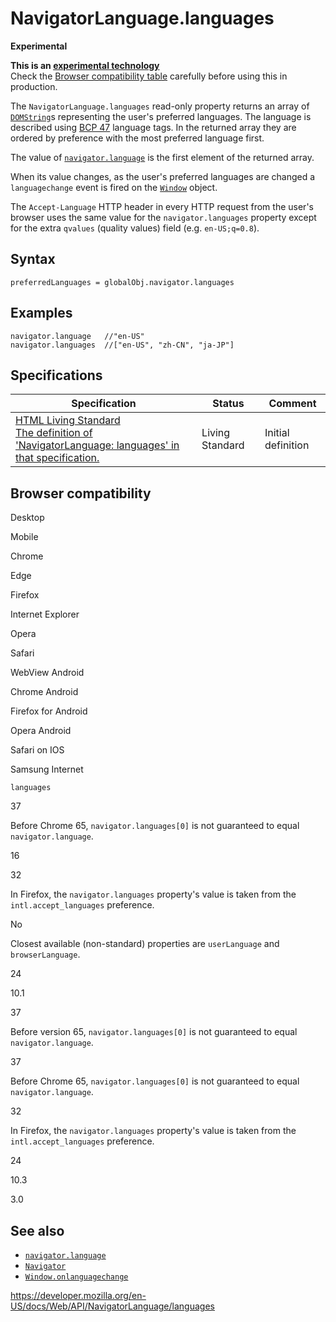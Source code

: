 # NavigatorLanguage.languages

**Experimental**

**This is an [experimental technology](https://developer.mozilla.org/en-US/docs/MDN/Guidelines/Conventions_definitions#experimental)**  
Check the [Browser compatibility table](#browser_compatibility) carefully before using this in production.

The `NavigatorLanguage.languages` read-only property returns an array of [`DOMString`](../domstring)s representing the user's preferred languages. The language is described using [BCP 47](https://datatracker.ietf.org/doc/html/bcp47) language tags. In the returned array they are ordered by preference with the most preferred language first.

The value of [`navigator.language`](language) is the first element of the returned array.

When its value changes, as the user's preferred languages are changed a `languagechange` event is fired on the [`Window`](../window) object.

The `Accept-Language` HTTP header in every HTTP request from the user's browser uses the same value for the `navigator.languages` property except for the extra `qvalues` (quality values) field (e.g. `en-US;q=0.8`).

## Syntax

    preferredLanguages = globalObj.navigator.languages

## Examples

    navigator.language   //"en-US"
    navigator.languages  //["en-US", "zh-CN", "ja-JP"]

## Specifications

<table><thead><tr class="header"><th>Specification</th><th>Status</th><th>Comment</th></tr></thead><tbody><tr class="odd"><td><a href="https://html.spec.whatwg.org/multipage/#dom-navigator-languages">HTML Living Standard<br />
<span class="small">The definition of 'NavigatorLanguage: languages' in that specification.</span></a></td><td><span class="spec-living">Living Standard</span></td><td>Initial definition</td></tr></tbody></table>

## Browser compatibility

Desktop

Mobile

Chrome

Edge

Firefox

Internet Explorer

Opera

Safari

WebView Android

Chrome Android

Firefox for Android

Opera Android

Safari on IOS

Samsung Internet

`languages`

37

Before Chrome 65, `navigator.languages[0]` is not guaranteed to equal `navigator.language`.

16

32

In Firefox, the `navigator.languages` property's value is taken from the `intl.accept_languages` preference.

No

Closest available (non-standard) properties are `userLanguage` and `browserLanguage`.

24

10.1

37

Before version 65, `navigator.languages[0]` is not guaranteed to equal `navigator.language`.

37

Before Chrome 65, `navigator.languages[0]` is not guaranteed to equal `navigator.language`.

32

In Firefox, the `navigator.languages` property's value is taken from the `intl.accept_languages` preference.

24

10.3

3.0

## See also

- [`navigator.language`](language)
- [`Navigator`](../navigator)
- [`Window.onlanguagechange`](../windoweventhandlers/onlanguagechange)

<a href="https://developer.mozilla.org/en-US/docs/Web/API/NavigatorLanguage/languages" class="_attribution-link">https://developer.mozilla.org/en-US/docs/Web/API/NavigatorLanguage/languages</a>
